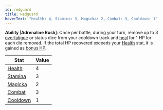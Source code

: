 ```yaml
---
id: redguard
title: Redguard
hoverText: "Health: 4, Stamina: 3, Magicka: 2, Combat: 3, Cooldown: 1"
---
```


**Ability [Adrenaline Rush]**: Once per battle, during your turn, remove up to 3 [overfatigue](/docs/all/glossary/fatigue) or status dice from your cooldown track and [heal](/docs/all/glossary/healing) for 1 HP for each die removed. If the total HP recovered exceeds your [Health](/docs/all/stats/health) stat, it is gained as [bonus HP](/docs/all/glossary/bonus-hp).


| Stat | Value |
|-----------|-------|
| [Health](/docs/all/stats/health)    |    4  |
| [Stamina](/docs/all/stats/stamina)   |  3    |
| [Magicka](/docs/all/stats/magicka)   |   2   |
| [Combat](/docs/all/skill-lines/combat)    |   3   |
| [Cooldown](/docs/all/stats/cooldown)  |   1   |

